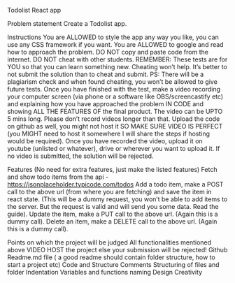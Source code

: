Todolist React app

Problem statement
Create a Todolist app.

Instructions
You are ALLOWED to style the app any way you like, you can use any CSS framework if you want.
You are ALLOWED to google and read how to approach the problem.
DO NOT copy and paste code from the internet.
DO NOT cheat with other students. REMEMBER: These tests are for YOU so that you can learn something new. Cheating won’t help. It’s better to not submit the solution than to cheat and submit. PS: There will be a plagiarism check and when found cheating, you won’t be allowed to give future tests.
Once you have finished with the test, make a video recording your computer screen (via phone or a software like OBS/screencastify etc) and explaining how you have approached the problem IN CODE and showing ALL THE FEATURES OF the final product. The video can be UPTO 5 mins long. Please don’t record videos longer than that.
Upload the code on github as well, you might not host it SO MAKE SURE VIDEO IS PERFECT (you MIGHT need to host it somewhere I will share the steps if hosting would be required).
Once you have recorded the video, upload it on youtube (unlisted or whatever), drive or wherever you want to upload it. If no video is submitted, the solution will be rejected.


Features (No need for extra features, just make the listed features)
Fetch and show todo items from the api - https://jsonplaceholder.typicode.com/todos
Add a todo item, make a POST call to the above url (from where you are fetching) and save the item in react state. (This will be a dummy request, you won’t be able to add items to the server. But the request is valid and will send you some data. Read the guide).
Update the item, make a PUT call to the above url. (Again this is a dummy call).
Delete an item, make a DELETE call to the above url. (Again this is a dummy call).


Points on which the project will be judged
All functionalities mentioned above
VIDEO
HOST the project else your submission will be rejected!
Github
Readme.md file ( a good readme should contain folder structure, how to start a project etc)
Code and Structure
Comments
Structuring of files and folder
Indentation
Variables and functions naming
Design
Creativity